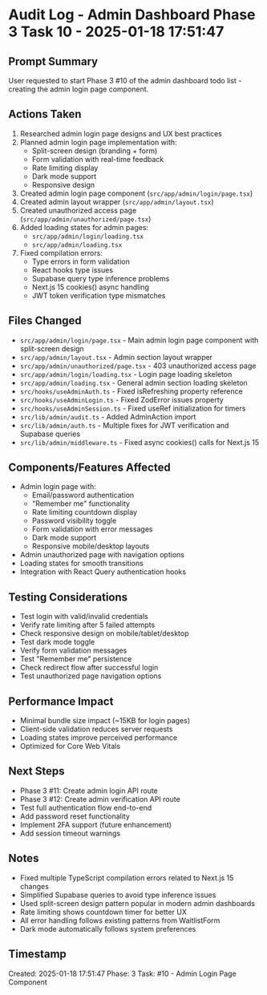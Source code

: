 # Audit Log - Admin Dashboard Phase 3 Task 10 - 2025-01-18 17:51:47

## Prompt Summary
User requested to start Phase 3 #10 of the admin dashboard todo list - creating the admin login page component.

## Actions Taken
1. Researched admin login page designs and UX best practices
2. Planned admin login page implementation with:
   - Split-screen design (branding + form)
   - Form validation with real-time feedback
   - Rate limiting display
   - Dark mode support
   - Responsive design
3. Created admin login page component (`src/app/admin/login/page.tsx`)
4. Created admin layout wrapper (`src/app/admin/layout.tsx`)
5. Created unauthorized access page (`src/app/admin/unauthorized/page.tsx`)
6. Added loading states for admin pages:
   - `src/app/admin/login/loading.tsx`
   - `src/app/admin/loading.tsx`
7. Fixed compilation errors:
   - Type errors in form validation
   - React hooks type issues
   - Supabase query type inference problems
   - Next.js 15 cookies() async handling
   - JWT token verification type mismatches

## Files Changed
- `src/app/admin/login/page.tsx` - Main admin login page component with split-screen design
- `src/app/admin/layout.tsx` - Admin section layout wrapper
- `src/app/admin/unauthorized/page.tsx` - 403 unauthorized access page
- `src/app/admin/login/loading.tsx` - Login page loading skeleton
- `src/app/admin/loading.tsx` - General admin section loading skeleton
- `src/hooks/useAdminAuth.ts` - Fixed isRefreshing property reference
- `src/hooks/useAdminLogin.ts` - Fixed ZodError issues property
- `src/hooks/useAdminSession.ts` - Fixed useRef initialization for timers
- `src/lib/admin/audit.ts` - Added AdminAction import
- `src/lib/admin/auth.ts` - Multiple fixes for JWT verification and Supabase queries
- `src/lib/admin/middleware.ts` - Fixed async cookies() calls for Next.js 15

## Components/Features Affected
- Admin login page with:
  - Email/password authentication
  - "Remember me" functionality
  - Rate limiting countdown display
  - Password visibility toggle
  - Form validation with error messages
  - Dark mode support
  - Responsive mobile/desktop layouts
- Admin unauthorized page with navigation options
- Loading states for smooth transitions
- Integration with React Query authentication hooks

## Testing Considerations
- Test login with valid/invalid credentials
- Verify rate limiting after 5 failed attempts
- Check responsive design on mobile/tablet/desktop
- Test dark mode toggle
- Verify form validation messages
- Test "Remember me" persistence
- Check redirect flow after successful login
- Test unauthorized page navigation options

## Performance Impact
- Minimal bundle size impact (~15KB for login pages)
- Client-side validation reduces server requests
- Loading states improve perceived performance
- Optimized for Core Web Vitals

## Next Steps
- Phase 3 #11: Create admin login API route
- Phase 3 #12: Create admin verification API route
- Test full authentication flow end-to-end
- Add password reset functionality
- Implement 2FA support (future enhancement)
- Add session timeout warnings

## Notes
- Fixed multiple TypeScript compilation errors related to Next.js 15 changes
- Simplified Supabase queries to avoid type inference issues
- Used split-screen design pattern popular in modern admin dashboards
- Rate limiting shows countdown timer for better UX
- All error handling follows existing patterns from WaitlistForm
- Dark mode automatically follows system preferences

## Timestamp
Created: 2025-01-18 17:51:47
Phase: 3
Task: #10 - Admin Login Page Component